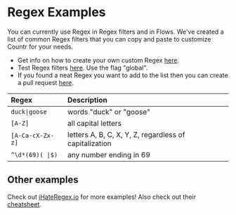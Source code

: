 # Regex Examples

You can currently use Regex in Regex filters and in Flows. We've created a list of common Regex filters that you can copy and paste to customize Countr for your needs.

- Get info on how to create your own custom Regex [here](https://flaviocopes.com/javascript-regular-expressions/#regular-expressions-choices).
- Test Regex filters [here](https://regexr.com/). Use the flag "global".
- If you found a neat Regex you want to add to the list then you can create a pull request [here](https://github.com/countr/docs/blob/master/docs/regex-examples.md).

| Regex | Description |
|:------|:------------|
| `duck\|goose` | words "duck" or "goose" |
| `[A-Z]` | all capital letters |
| `[A-Ca-cX-Zx-z]` | letters A, B, C, X, Y, Z, regardless of capitalization |
| `^\d*(69)( \|$)` | any number ending in 69 |

## Other examples

Check out [iHateRegex.io](https://ihateregex.io/) for more examples! Also check out their [cheatsheet](https://ihateregex.io/cheatsheet).
